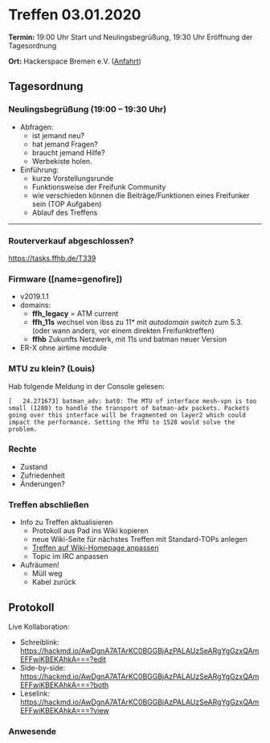# Treffen 03.01.2020

**Termin:** 19:00 Uhr Start und Neulingsbegrüßung, 19:30 Uhr Eröffnung der Tagesordnung

**Ort:** Hackerspace Bremen e.V. ([Anfahrt](https://www.hackerspace-bremen.de/anfahrt/))

## Tagesordnung
### Neulingsbegrüßung (19:00 – 19:30 Uhr)

- Abfragen:
    - ist jemand neu?
    - hat jemand Fragen?
    - braucht jemand Hilfe?
    - Werbekiste holen.
- Einführung:
    - kurze Vorstellungsrunde
    - Funktionsweise der Freifunk Community
    - wie verschieden können die Beiträge/Funktionen eines Freifunker sein (TOP Aufgaben)
    - Ablauf des Treffens

---

### Routerverkauf abgeschlossen?
https://tasks.ffhb.de/T339

### Firmware ([name=genofire])
- v2019.1.1
- domains:
  - **ffh_legacy** = ATM current
  - **ffh_11s** wechsel von ibss zu  11* mit _autodomain switch_ zum 5.3. (oder wann anders, vor einem direkten Freifunktreffen)
  - **ffhb** Zukunfts Netzwerk, mit 11s und batman neuer Version
- ER-X ohne airtime module

### MTU zu klein? (Louis)
Hab folgende Meldung in der Console gelesen:

~~~
[   24.271673] batman_adv: bat0: The MTU of interface mesh-vpn is too small (1280) to handle the transport of batman-adv packets. Packets going over this interface will be fragmented on layer2 which could impact the performance. Setting the MTU to 1528 would solve the problem.
~~~

### Rechte

- Zustand
- Zufriedenheit
- Änderungen?

### Treffen abschließen

- Info zu Treffen aktualisieren
  - Protokoll aus Pad ins Wiki kopieren
  - neue Wiki-Seite für nächstes Treffen mit Standard-TOPs anlegen
  - [Treffen auf Wiki-Homepage anpassen](https://wiki.bremen.freifunk.net/Home)
  - Topic im IRC anpassen
- Aufräumen!
  - Müll weg
  - Kabel zurück

## Protokoll

Live Kollaboration:

* Schreiblink: https://hackmd.io/AwDgnA7ATArKC0BGGBjAzPALAUzSeARgYgGzxQAmEFFwiKBEKAhkA===?edit
* Side-by-side: https://hackmd.io/AwDgnA7ATArKC0BGGBjAzPALAUzSeARgYgGzxQAmEFFwiKBEKAhkA===?both
* Leselink: https://hackmd.io/AwDgnA7ATArKC0BGGBjAzPALAUzSeARgYgGzxQAmEFFwiKBEKAhkA===?view

### Anwesende